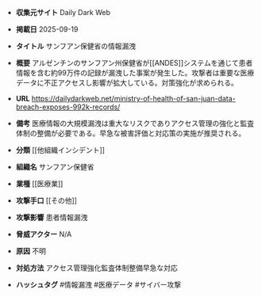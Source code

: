 - **収集元サイト**
Daily Dark Web

- **掲載日**
2025-09-19

- **タイトル**
サンフアン保健省の情報漏洩

- **概要**
アルゼンチンのサンフアン州保健省が[[ANDES]]システムを通じて患者情報を含む約99万件の記録が漏洩した事案が発生した。攻撃者は重要な医療データに不正アクセスし影響が拡大している。対策強化が求められる。

- **URL**
https://dailydarkweb.net/ministry-of-health-of-san-juan-data-breach-exposes-992k-records/

- **備考**
医療情報の大規模漏洩は重大なリスクでありアクセス管理の強化と監査体制の整備が必要である。早急な被害評価と対応策の実施が推奨される。

- **分類**
[[他組織インシデント]]

- **組織名**
サンフアン保健省

- **業種**
[[医療業]]

- **攻撃手口**
[[その他]]

- **攻撃影響**
患者情報漏洩

- **脅威アクター**
N/A

- **原因**
不明

- **対処方法**
アクセス管理強化監査体制整備早急な対応

- **ハッシュタグ**
#情報漏洩 #医療データ #サイバー攻撃
